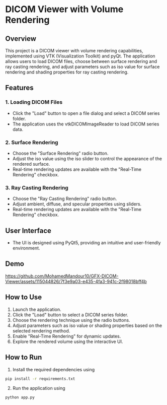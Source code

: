 # DICOM Viewer with Volume Rendering

## Overview
This project is a DICOM viewer with volume rendering capabilities, implemented using VTK (Visualization Toolkit) and pyQt. The application allows users to load DICOM files, choose between surface rendering and ray casting rendering, and adjust parameters such as iso value for surface rendering and shading properties for ray casting rendering.

## Features

### 1. Loading DICOM Files
- Click the "Load" button to open a file dialog and select a DICOM series folder.
- The application uses the vtkDICOMImageReader to load DICOM series data.

### 2. Surface Rendering
- Choose the "Surface Rendering" radio button.
- Adjust the iso value using the iso slider to control the appearance of the rendered surface.
- Real-time rendering updates are available with the "Real-Time Rendering" checkbox.

### 3. Ray Casting Rendering
- Choose the "Ray Casting Rendering" radio button.
- Adjust ambient, diffuse, and specular properties using sliders.
- Real-time rendering updates are available with the "Real-Time Rendering" checkbox.

## User Interface
- The UI is designed using PyQt5, providing an intuitive and user-friendly environment.

## Demo


https://github.com/MohamedMandour10/GFX-DICOM-Viewer/assets/115044826/7f3e9a03-e435-4fa3-941c-2f98018bff4b


 
## How to Use

1. Launch the application.
2. Click the "Load" button to select a DICOM series folder.
3. Choose the rendering technique using the radio buttons.
4. Adjust parameters such as iso value or shading properties based on the selected rendering method.
5. Enable "Real-Time Rendering" for dynamic updates.
6. Explore the rendered volume using the interactive UI.


## How to Run

1. Install the required dependencies using 
```bash
pip install -r requirements.txt
```
2. Run the application using 
```bash
python app.py
```
